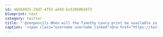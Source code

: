 ```yaml
---
id: 4bb64025-29d7-4f93-ad4d-bc620606d473
blueprint: text
category: twitter
title: "'@zenpencils When will the Timothy Leary print be available in the store?"
caption: '<span class="username username_linked">@<a href="https://twitter.com/zenpencils" title="Gavin Aung Than">zenpencils</a></span> When will the Timothy Leary print be available in the store?'
---
```

